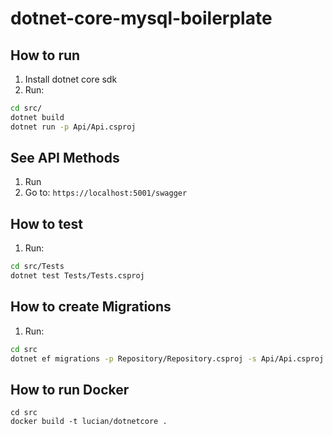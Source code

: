 # dotnet-core-mysql-boilerplate

## How to run 
1. Install dotnet core sdk
2. Run:
```sh
cd src/
dotnet build
dotnet run -p Api/Api.csproj
```

## See API Methods
1. Run
2. Go to: ```https://localhost:5001/swagger```

## How to test
1. Run:
```sh
cd src/Tests
dotnet test Tests/Tests.csproj
```

## How to create Migrations
1. Run:
```sh
cd src
dotnet ef migrations -p Repository/Repository.csproj -s Api/Api.csproj add <Migration_Name>
```

## How to run Docker

```
cd src
docker build -t lucian/dotnetcore .
```